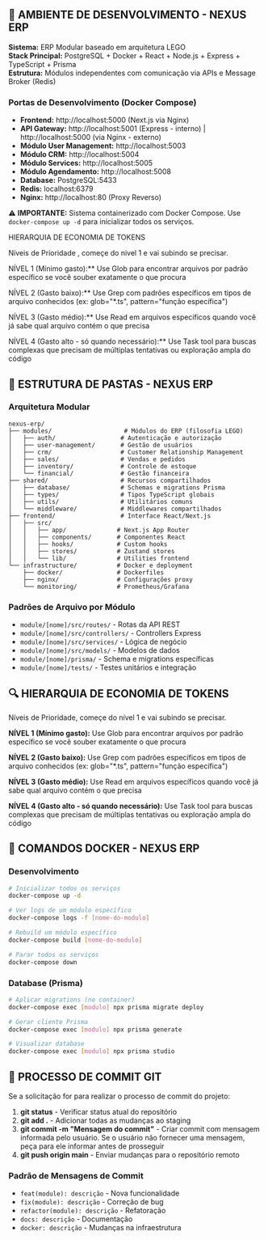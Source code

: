 ## 🚀 AMBIENTE DE DESENVOLVIMENTO - NEXUS ERP

**Sistema:** ERP Modular baseado em arquitetura LEGO  
**Stack Principal:** PostgreSQL + Docker + React + Node.js + Express + TypeScript + Prisma  
**Estrutura:** Módulos independentes com comunicação via APIs e Message Broker (Redis)

### Portas de Desenvolvimento (Docker Compose)
- **Frontend:** http://localhost:5000 (Next.js via Nginx)  
- **API Gateway:** http://localhost:5001 (Express - interno) | http://localhost:5000 (via Nginx - externo)  
- **Módulo User Management:** http://localhost:5003  
- **Módulo CRM:** http://localhost:5004  
- **Módulo Services:** http://localhost:5005  
- **Módulo Agendamento:** http://localhost:5008  
- **Database:** PostgreSQL:5433  
- **Redis:** localhost:6379  
- **Nginx:** http://localhost:80 (Proxy Reverso)

⚠️ **IMPORTANTE:** Sistema containerizado com Docker Compose. Use `docker-compose up -d` para inicializar todos os serviços.

HIERARQUIA DE ECONOMIA DE TOKENS

Níveis de Prioridade , começe do nivel 1 e vai subindo se precisar.

NÍVEL 1 (Mínimo gasto):** Use Glob para encontrar arquivos por padrão específico se você souber exatamente o que procura

NÍVEL 2 (Gasto baixo):** Use Grep com padrões específicos em tipos de arquivo conhecidos (ex: glob="*.ts", pattern="função específica")

NÍVEL 3 (Gasto médio):** Use Read em arquivos específicos quando você já sabe qual arquivo contém o que precisa

NÍVEL 4 (Gasto alto - só quando necessário):** Use Task tool para buscas complexas que precisam de múltiplas tentativas ou exploração ampla do código

## 📁 ESTRUTURA DE PASTAS - NEXUS ERP

### Arquitetura Modular
```
nexus-erp/
├── modules/                    # Módulos do ERP (filosofia LEGO)
│   ├── auth/                  # Autenticação e autorização
│   ├── user-management/       # Gestão de usuários
│   ├── crm/                   # Customer Relationship Management
│   ├── sales/                 # Vendas e pedidos
│   ├── inventory/             # Controle de estoque
│   └── financial/             # Gestão financeira
├── shared/                    # Recursos compartilhados
│   ├── database/              # Schemas e migrations Prisma
│   ├── types/                 # Tipos TypeScript globais
│   ├── utils/                 # Utilitários comuns
│   └── middleware/            # Middlewares compartilhados
├── frontend/                  # Interface React/Next.js
│   ├── src/
│   │   ├── app/              # Next.js App Router
│   │   ├── components/       # Componentes React
│   │   ├── hooks/            # Custom hooks
│   │   ├── stores/           # Zustand stores
│   │   └── lib/              # Utilities frontend
└── infrastructure/           # Docker e deployment
    ├── docker/               # Dockerfiles
    ├── nginx/                # Configurações proxy
    └── monitoring/           # Prometheus/Grafana
```

### Padrões de Arquivo por Módulo
- `module/[nome]/src/routes/` - Rotas da API REST
- `module/[nome]/src/controllers/` - Controllers Express
- `module/[nome]/src/services/` - Lógica de negócio
- `module/[nome]/src/models/` - Modelos de dados
- `module/[nome]/prisma/` - Schema e migrations específicas
- `module/[nome]/tests/` - Testes unitários e integração

## 🔍 HIERARQUIA DE ECONOMIA DE TOKENS

Níveis de Prioridade, começe do nível 1 e vai subindo se precisar.

**NÍVEL 1 (Mínimo gasto):** Use Glob para encontrar arquivos por padrão específico se você souber exatamente o que procura

**NÍVEL 2 (Gasto baixo):** Use Grep com padrões específicos em tipos de arquivo conhecidos (ex: glob="*.ts", pattern="função específica")

**NÍVEL 3 (Gasto médio):** Use Read em arquivos específicos quando você já sabe qual arquivo contém o que precisa

**NÍVEL 4 (Gasto alto - só quando necessário):** Use Task tool para buscas complexas que precisam de múltiplas tentativas ou exploração ampla do código

## 🐳 COMANDOS DOCKER - NEXUS ERP

### Desenvolvimento
```bash
# Inicializar todos os serviços
docker-compose up -d

# Ver logs de um módulo específico
docker-compose logs -f [nome-do-modulo]

# Rebuild um módulo específico
docker-compose build [nome-do-modulo]

# Parar todos os serviços
docker-compose down
```

### Database (Prisma)
```bash
# Aplicar migrations (no container)
docker-compose exec [modulo] npx prisma migrate deploy

# Gerar cliente Prisma
docker-compose exec [modulo] npx prisma generate

# Visualizar database
docker-compose exec [modulo] npx prisma studio
```

## 📝 PROCESSO DE COMMIT GIT

Se a solicitação for para realizar o processo de commit do projeto:

1. **git status** - Verificar status atual do repositório
2. **git add .** - Adicionar todas as mudanças ao staging  
3. **git commit -m "Mensagem do commit"** - Criar commit com mensagem informada pelo usuário. Se o usuário não fornecer uma mensagem, peça para ele informar antes de prosseguir
4. **git push origin main** - Enviar mudanças para o repositório remoto

### Padrão de Mensagens de Commit
- `feat(module): descrição` - Nova funcionalidade
- `fix(module): descrição` - Correção de bug  
- `refactor(module): descrição` - Refatoração
- `docs: descrição` - Documentação
- `docker: descrição` - Mudanças na infraestrutura
